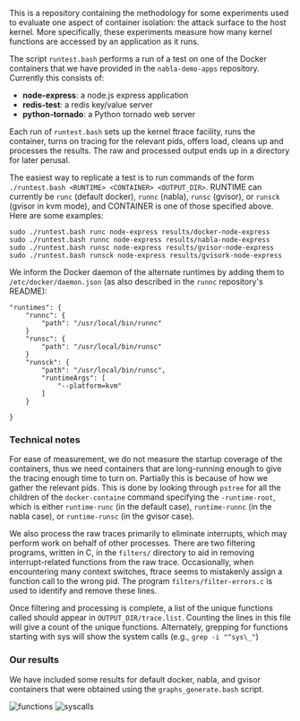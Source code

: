 This is a repository containing the methodology for some experiments
used to evaluate one aspect of container isolation: the attack surface
to the host kernel.  More specifically, these experiments measure how
many kernel functions are accessed by an application as it runs.

The script `runtest.bash` performs a run of a test on one of the
Docker containers that we have provided in the `nabla-demo-apps`
repository.  Currently this consists of:

* **node-express**: a node.js express application 
* **redis-test**: a redis key/value server
* **python-tornado**: a Python tornado web server

Each run of `runtest.bash` sets up the kernel ftrace facility, runs
the container, turns on tracing for the relevant pids, offers load,
cleans up and processes the results.  The raw and processed output
ends up in a directory for later perusal.

The easiest way to replicate a test is to run commands of the form
`./runtest.bash <RUNTIME> <CONTAINER> <OUTPUT_DIR>`.  RUNTIME can
currently be `runc` (default docker), `runnc` (nabla), `runsc`
(gvisor), or `runsck` (gvisor in kvm mode), and CONTAINER is one of
those specified above.  Here are some examples:

    sudo ./runtest.bash runc node-express results/docker-node-express
    sudo ./runtest.bash runnc node-express results/nabla-node-express
    sudo ./runtest.bash runsc node-express results/gvisor-node-express
    sudo ./runtest.bash runsck node-express results/gvisork-node-express           

We inform the Docker daemon of the alternate runtimes by adding them
to `/etc/docker/daemon.json` (as also described in the `runnc`
repository's README):

    "runtimes": {
        "runnc": {
            "path": "/usr/local/bin/runnc"
        }
        "runsc": {
            "path": "/usr/local/bin/runsc"
        }
        "runsck": {
            "path": "/usr/local/bin/runsc",
            "runtimeArgs": [
                "--platform=kvm"
            ]
        }

    }



###  Technical notes

For ease of measurement, we do not measure the startup coverage of the
containers, thus we need containers that are long-running enough to
give the tracing enough time to turn on.  Partially this is because of
how we gather the relevant pids.  This is done by looking through
`pstree` for all the children of the `docker-containe` command
specifying the `-runtime-root`, which is either `runtime-runc` (in the
default case), `runtime-runnc` (in the nabla case), or `runtime-runsc`
(in the gvisor case).

We also process the raw traces primarily to eliminate interrupts,
which may perform work on behalf of other processes.  There are two
filtering programs, written in C, in the `filters/` directory to aid
in removing interrupt-related functions from the raw trace.
Occasionally, when encountering many context switches, ftrace seems to
mistakenly assign a function call to the wrong pid. The program
`filters/filter-errors.c` is used to identify and remove these lines.

Once filtering and processing is complete, a list of the unique
functions called should appear in `OUTPUT_DIR/trace.list`.  Counting
the lines in this file will give a count of the unique functions.
Alternately, grepping for functions starting with sys will show the
system calls (e.g., `grep -i "^sys\_"`)

### Our results

We have included some results for default docker, nabla, and gvisor
containers that were obtained using the `graphs_generate.bash` script.


![functions](https://github.ibm.com/nabla-containers/ftracing/blob/master/graph-functions.png?raw=true)
![syscalls](https://github.ibm.com/nabla-containers/ftracing/blob/master/graph-syscalls.png?raw=true)

